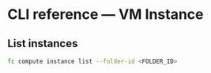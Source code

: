 # CLI reference — VM Instance

## List instances  
```bash
fc compute instance list --folder-id <FOLDER_ID>
